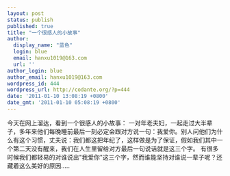 ```yaml
---
layout: post
status: publish
published: true
title: "一个很感人的小故事"
author:
  display_name: "蓝色"
  login: blue
  email: hanxu1019@163.com
  url: ''
author_login: blue
author_email: hanxu1019@163.com
wordpress_id: 444
wordpress_url: http://codante.org/?p=444
date: '2011-01-10 13:08:19 +0800'
date_gmt: '2011-01-10 05:08:19 +0800'
---
```


今天在网上溜达，看到一个很感人的小故事：
   一对年老夫妇，一起走过大半辈子，多年来他们每晚睡前最后一刻必定会跟对方说一句：我爱你。别人问他们为什么有这个习惯，丈夫说：我们都这把年纪了，这样做是为了保证，假如我们其中一个第二天没有醒来，我们在人生里留给对方最后一句说话就是这三个字。
   有很多时候我们都轻易的对谁说出"我爱你"这三个字，然而谁能坚持对谁说一辈子呢？还藏着这么美好的原因.....